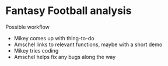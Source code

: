 # Fantasy Football analysis

Possible workflow
- Mikey comes up with thing-to-do
- Amschel links to relevant functions, maybe with a short demo
- Mikey tries coding
- Amschel helps fix any bugs along the way
